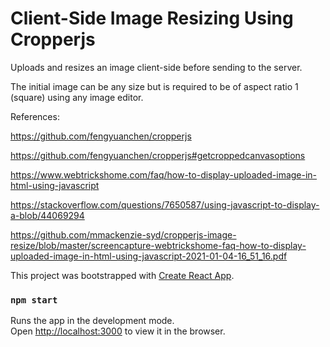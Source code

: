 # Client-Side Image Resizing Using Cropperjs

Uploads and resizes an image client-side before sending to the server.

The initial image can be any size but is required to be of aspect ratio 1 (square) using any image editor.

References:

https://github.com/fengyuanchen/cropperjs

https://github.com/fengyuanchen/cropperjs#getcroppedcanvasoptions

https://www.webtrickshome.com/faq/how-to-display-uploaded-image-in-html-using-javascript

https://stackoverflow.com/questions/7650587/using-javascript-to-display-a-blob/44069294

https://github.com/mmackenzie-syd/cropperjs-image-resize/blob/master/screencapture-webtrickshome-faq-how-to-display-uploaded-image-in-html-using-javascript-2021-01-04-16_51_16.pdf

This project was bootstrapped with [Create React App](https://github.com/facebook/create-react-app).

### `npm start`

Runs the app in the development mode.\
Open [http://localhost:3000](http://localhost:3000) to view it in the browser.


